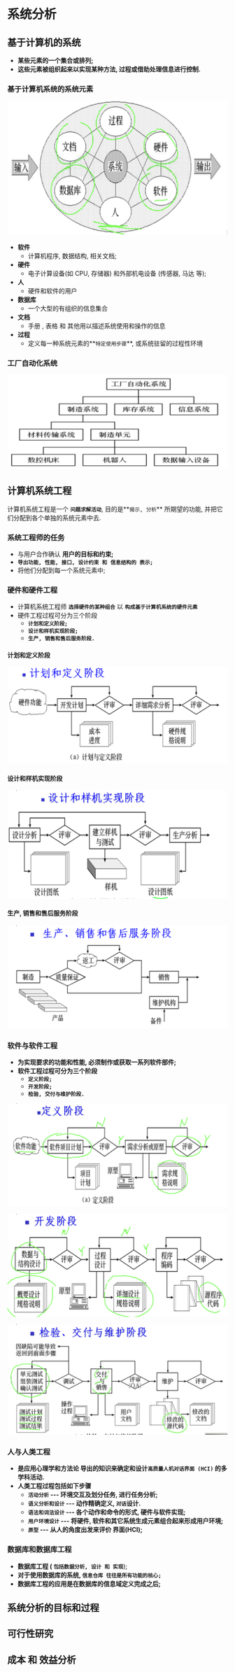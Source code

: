 # 系统分析

## 基于计算机的系统

* **某些元素的一个集合或排列;**
* **这些元素被组织起来以实现某种方法, 过程或借助处理信息进行控制.**

### 基于计算机系统的系统元素

![](.gitbook/assets/ping-mu-kuai-zhao-20190620-11.03.25.png)

* **软件**
  * 计算机程序,  数据结构,  相关文档;
* **硬件**
  * 电子计算设备\(如 CPU, 存储器\)  和外部机电设备 \(传感器, 马达 等\);
* **人**
  * 硬件和软件的用户
* **数据库**
  * 一个大型的有组织的信息集合
* **文档**
  * 手册 , 表格 和 其他用以描述系统使用和操作的信息
* **过程**
  * 定义每一种系统元素的**`特定使用步骤`**, 或系统驻留的过程性环境

### 工厂自动化系统

![&#x5DE5;&#x5382;&#x81EA;&#x52A8;&#x5316;&#x7CFB;&#x7EDF;](.gitbook/assets/ping-mu-kuai-zhao-20190620-11.08.21.png)

## 计算机系统工程

计算机系统工程是一个 **`问题求解活动`**,  目的是**`揭示, 分析`** 所期望的功能,  并把它们分配到各个单独的系统元素中去.

### 系统工程师的任务

* 与用户合作确认 **用户的目标和约束;**
*  **`导出功能, 性能, 接口, 设计约束 和 信息结构的 表示;`**
* 将他们分配到每一个系统元素中;

### 硬件和硬件工程

* 计算机系统工程师  **`选择硬件的某种组合`** 以 **`构成基于计算机系统的硬件元素`**
* 硬件工程过程可分为三个阶段
  * **`计划和定义阶段;`**
  * **`设计和样机实现阶段;`**
  * **`生产, 销售和售后服务阶段.`**

#### 计划和定义阶段

![](.gitbook/assets/ping-mu-kuai-zhao-20190620-11.23.00.png)

#### 设计和样机实现阶段

![](.gitbook/assets/ping-mu-kuai-zhao-20190620-11.23.43.png)

#### 生产, 销售和售后服务阶段

![](.gitbook/assets/ping-mu-kuai-zhao-20190620-11.24.15.png)

### 软件与软件工程

* **为实现要求的功能和性能, 必须制作或获取一系列软件部件;**
* **软件工程过程可分为三个阶段**
  * **`定义阶段;`**
  * **`开发阶段;`**
  * **`检验, 交付与维护阶段.`**

![&#x5B9A;&#x4E49;&#x9636;&#x6BB5;](.gitbook/assets/ping-mu-kuai-zhao-20190620-11.30.38.png)

![&#x5F00;&#x53D1;&#x9636;&#x6BB5;](.gitbook/assets/ping-mu-kuai-zhao-20190620-17.21.27.png)

![&#x68C0;&#x9A8C;,&#x4EA4;&#x4ED8;&#x4E0E;&#x7EF4;&#x62A4;&#x9636;&#x6BB5;](.gitbook/assets/ping-mu-kuai-zhao-20190620-17.23.54.png)

### 人与人类工程

* **是应用心理学和方法论 导出的知识来确定和设计`高质量人机对话界面 (HCI)`  的多学科活动.**
* **人类工程过程包括如下步骤**
  * **`活动分析`  ---  环境交互及划分任务, 进行任务分析;**
  * **`语义分析和设计` ---  动作精确定义, `对话`设计.**
  * **`语法和词法设计` --- 各个动作和命令的形式, 硬件与软件实现;**
  * **`用户环境设计` ---  将硬件, 软件和其它系统生成元素组合起来形成用户环境;**
  * **`原型` ---  从人的角度出发来评价 界面\(HCI\);**



### 数据库和数据库工程

* **数据库工程 \( `包括数据分析, 设计 和 实现`**\);
* **对于使用数据库的系统,  `信息仓库 往往是所有功能的核心;`**
* **数据库工程的应用是在数据库的信息域定义完成之后;**

## 系统分析的目标和过程





## 可行性研究



## 成本 和 效益分析





